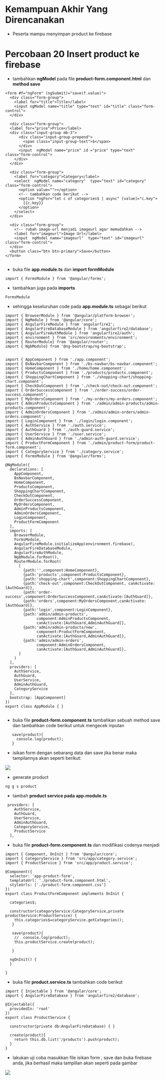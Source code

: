 # Kemampuan Akhir Yang Direncanakan

- Peserta mampu menyimpan product ke firebase

# Percobaan 20  Insert product ke firebase

- tambahkan **ngModel** pada file **product-form.component.html** dan **method save**

```
<form #f="ngForm" (ngSubmit)="save(f.value)"> 
  <div class="form-group">
    <label for="title">Title</label>
    <input ngModel name="title" type="text" id="title" class="form-control">
  </div>

  <div class="form-group">
  <label for="price">Price</label>
  <div class="input-group mb-3">
      <div class="input-group-prepend">
        <span class="input-group-text">$</span>
      </div>
      <input  ngModel name="price" id ="price" type="text" class="form-control">
    </div>
  </div>
  
  <div class="form-group">
    <label for="category">Category</label>
    <select  ngModel name="category"  type="text" id="category" class="form-control">
      <option value=""></option>
      <!-- tambahkan code berikut -->
      <option *ngFor="let c of categories$ | async" [value]="c.key">
        {{c.key}}
      </option>
    </select>
  </div>

  <div class="form-group">
    <!-- rubah image-url menjadi imageurl agar memudahkan -->
    <label for="imageurl">Image Url</label>
    <input  ngModel name="imageurl"  type="text" id="imageurl" class="form-control">
  </div>
  <button class="btn btn-primary">Save</button>
</form>


```


- buka file **app.module.ts** dan  **import formModule**

```
import { FormsModule } from '@angular/forms';

```

- tambahkan juga pada **imports**

```
FormsModule

```

- sehingga keseluruhan code pada **app.module.ts** sebagai berikut

```
import { BrowserModule } from '@angular/platform-browser';
import { NgModule } from '@angular/core';
import { AngularFireModule } from 'angularfire2';
import { AngularFireDatabaseModule } from 'angularfire2/database';
import { AngularFireAuthModule } from 'angularfire2/auth';
import { environment } from 'src/environments/environment';
import { RouterModule} from '@angular/router';
import { NgbModule} from '@ng-bootstrap/ng-bootstrap';


import { AppComponent } from './app.component';
import { BsNavbarComponent } from './bs-navbar/bs-navbar.component';
import { HomeComponent } from './home/home.component';
import { ProductsComponent } from './products/products.component';
import { ShoppingChartComponent } from './shopping-chart/shopping-chart.component';
import { CheckOutComponent } from './check-out/check-out.component';
import { OrderSuccessComponent } from './order-success/order-success.component';
import { MyOrdersComponent } from './my-orders/my-orders.component';
import { AdminProductsComponent } from './admin/admin-products/admin-products.component';
import { AdminOrdersComponent } from './admin/admin-orders/admin-orders.component';
import { LoginComponent } from './login/login.component';
import { AuthService } from './auth.service';
import { AuthGuard } from './auth-guard.service';
import { UserService } from './user.service';
import { AdminAuthGuard } from './admin-auth-guard.service';
import { ProductFormComponent } from './admin/product-form/product-form.component';
import { CategoryService } from './category.service';
import { FormsModule } from '@angular/forms';

@NgModule({
  declarations: [
    AppComponent,
    BsNavbarComponent,
    HomeComponent,
    ProductsComponent,
    ShoppingChartComponent,
    CheckOutComponent,
    OrderSuccessComponent,
    MyOrdersComponent,
    AdminProductsComponent,
    AdminOrdersComponent,
    LoginComponent,
    ProductFormComponent
  ],
  imports: [
    BrowserModule,
    FormsModule,
    AngularFireModule.initializeApp(environment.firebase),
    AngularFireDatabaseModule,
    AngularFireAuthModule,
    NgbModule.forRoot(),
    RouterModule.forRoot(
      [
        {path:'',component:HomeComponent},
        {path:'products',component:ProductsComponent},
        {path:'shopping-chart',component:ShoppingChartComponent},
        {path:'check-out',component:CheckOutComponent, canActivate:[AuthGuard]},
        {path:'order-success',component:OrderSuccessComponent,canActivate:[AuthGuard]},
        {path:'orders',component:MyOrdersComponent,canActivate:[AuthGuard]},
        {path:'login',component:LoginComponent},
        {path:'admin/admin-products',
              component:AdminProductsComponent,
              canActivate:[AuthGuard,AdminAuthGuard]},
        {path:'admin/admin-products/new',
              component:ProductFormComponent,
              canActivate:[AuthGuard,AdminAuthGuard]},
        {path:'admin/admin-orders',
              component:AdminOrdersComponent,
              canActivate:[AuthGuard,AdminAuthGuard]},        
      ]
    )
  ],
  providers: [
    AuthService,
    AuthGuard,
    UserService,
    AdminAuthGuard,
    CategoryService
  ],
  bootstrap: [AppComponent]
})
export class AppModule { }


```
- buka file **product-form.component.ts** tambahkan sebuah method save dan tambahkan code berikut untuk mengecek inputan

```
   save(product){
     console.log(product);
   }

```
- isikan form dengan sebarang data dan save jika benar maka tampilannya akan seperti berikut:

![](image/chapter3/img7.png)

- generate product

```
ng g s product
```

- tambah **product service pada app.module.ts**

```
 providers: [
    AuthService,
    AuthGuard,
    UserService,
    AdminAuthGuard,
    CategoryService,
    ProductService
  ],
```

- buka file **product-form.component.ts** dan modifikasi codenya menjadi

```
import { Component, OnInit } from '@angular/core';
import { CategoryService } from 'src/app/category.service';
import { ProductService } from 'src/app/product.service';

@Component({
  selector: 'app-product-form',
  templateUrl: './product-form.component.html',
  styleUrls: ['./product-form.component.css']
})
export class ProductFormComponent implements OnInit {

  categories$;

  constructor(categoryService:CategoryService,private productService:ProductService) {
    this.categories$=categoryService.getCategories();
   }

   save(product){
    //  console.log(product);
    this.productService.create(product);
    
   }

  ngOnInit() {
  }

}

```

- buka file **product.service.ts** tambahkan code berikut 

```
import { Injectable } from '@angular/core';
import { AngularFireDatabase } from 'angularfire2/database';

@Injectable({
  providedIn: 'root'
})
export class ProductService {

  constructor(private db:AngularFireDatabase) { }

  create(product){
    return this.db.list('/products').push(product);
  }
}
```
- lakukan uji coba masukkan file isikan form , save dan buka firebase anda, jika berhasil maka tampillan akan seperti pada gambar

![](image/chapter3/img8.png)
